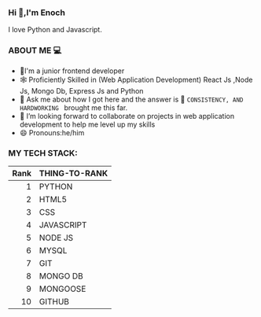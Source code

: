 ### Hi 👋,I'm Enoch
I love Python and Javascript.
### ABOUT ME 💻
- 🌱I'm a junior frontend developer
- 🕸 Proficiently Skilled in (Web Application Development) React Js ,Node Js, Mongo Db, Express Js and Python
- 💬 Ask me about how I got here and the answer is 🌃 `CONSISTENCY, AND HARDWORKING ` brought me this far.
- 🤔 I’m looking forward to collaborate on projects in web application development to help me level up my skills
- 😄 Pronouns:he/him
### MY TECH STACK:
| Rank | THING-TO-RANK |
|-----:|---------------|
|     1| PYTHON        |
|     2| HTML5         |
|     3|CSS            |
|     4|JAVASCRIPT     |
|     5|NODE JS        |
|     6|MYSQL          |
|     7|GIT            |
|     8|MONGO DB       |
|     9|MONGOOSE       |
|    10|GITHUB         |

<!--
**enochmakafui/enochmakafui** is a ✨ _special_ ✨ repository because its `README.md` (this file) appears on your GitHub profile.

Here are some ideas to get you started:

- 🔭 I’m currently working on ...
- 🌱 I’m currently learning ...
- 👯 I’m looking to collaborate on ...
- 🤔 I’m looking for help with ...
- 💬 Ask me about ...
- 📫 How to reach me: ...
- 😄 Pronouns: ...
- ⚡ Fun fact: ...
-->
